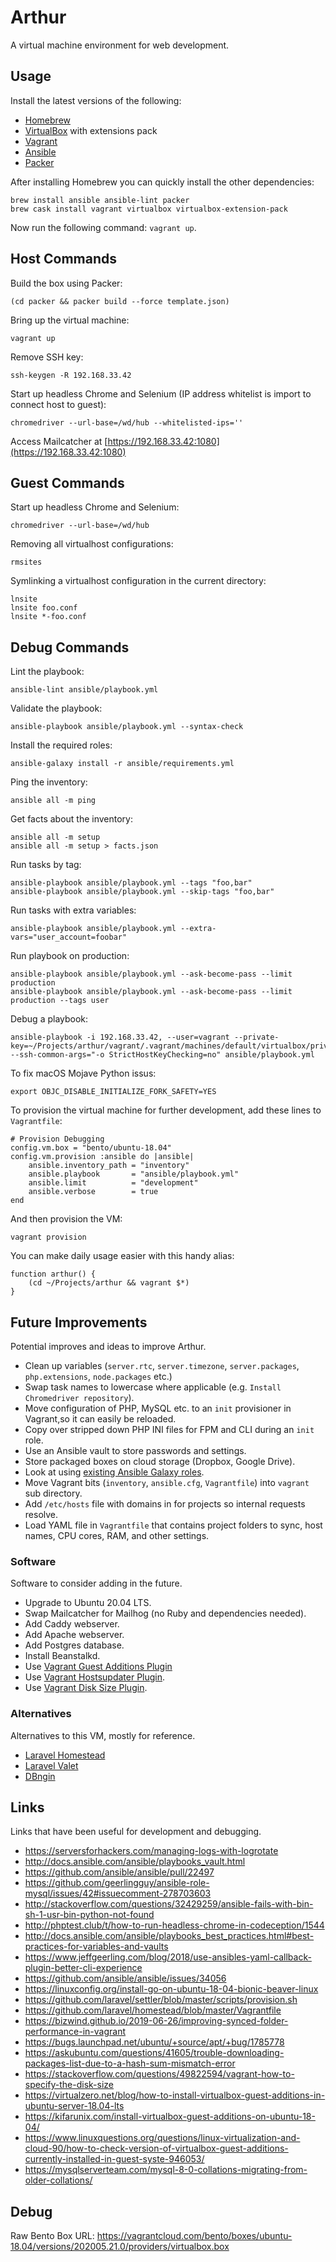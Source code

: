 # Arthur
A virtual machine environment for web development.

## Usage
Install the latest versions of the following:

- [Homebrew](http://brew.sh/)
- [VirtualBox](https://www.virtualbox.org/) with extensions pack
- [Vagrant](https://www.vagrantup.com/)
- [Ansible](https://www.ansible.com/)
- [Packer](packer.io/)

After installing Homebrew you can quickly install the other dependencies:
```
brew install ansible ansible-lint packer
brew cask install vagrant virtualbox virtualbox-extension-pack
```

Now run the following command: `vagrant up`.

## Host Commands
Build the box using Packer:
```
(cd packer && packer build --force template.json)
```

Bring up the virtual machine:
```
vagrant up
```

Remove SSH key:
```
ssh-keygen -R 192.168.33.42
```

Start up headless Chrome and Selenium (IP address whitelist is import to connect host to guest):
```
chromedriver --url-base=/wd/hub --whitelisted-ips=''
```

Access Mailcatcher at [https://192.168.33.42:1080](https://192.168.33.42:1080)

## Guest Commands
Start up headless Chrome and Selenium:
```
chromedriver --url-base=/wd/hub
```

Removing all virtualhost configurations:
```
rmsites
```

Symlinking a virtualhost configuration in the current directory:
```
lnsite
lnsite foo.conf
lnsite *-foo.conf
```

## Debug Commands
Lint the playbook:
```
ansible-lint ansible/playbook.yml
```

Validate the playbook:
```
ansible-playbook ansible/playbook.yml --syntax-check
```

Install the required roles:
```
ansible-galaxy install -r ansible/requirements.yml
```

Ping the inventory:
```
ansible all -m ping
```

Get facts about the inventory:
```
ansible all -m setup
ansible all -m setup > facts.json
```

Run tasks by tag:
```
ansible-playbook ansible/playbook.yml --tags "foo,bar"
ansible-playbook ansible/playbook.yml --skip-tags "foo,bar"
```

Run tasks with extra variables:
```
ansible-playbook ansible/playbook.yml --extra-vars="user_account=foobar"
```

Run playbook on production:
```
ansible-playbook ansible/playbook.yml --ask-become-pass --limit production
ansible-playbook ansible/playbook.yml --ask-become-pass --limit production --tags user
```

Debug a playbook:
```
ansible-playbook -i 192.168.33.42, --user=vagrant --private-key=~/Projects/arthur/vagrant/.vagrant/machines/default/virtualbox/private_key --ssh-common-args="-o StrictHostKeyChecking=no" ansible/playbook.yml
```

To fix macOS Mojave Python issus:
```
export OBJC_DISABLE_INITIALIZE_FORK_SAFETY=YES
```

To provision the virtual machine for further development, add these lines to `Vagrantfile`:
```
# Provision Debugging
config.vm.box = "bento/ubuntu-18.04"
config.vm.provision :ansible do |ansible|
    ansible.inventory_path = "inventory"
    ansible.playbook       = "ansible/playbook.yml"
    ansible.limit          = "development"
    ansible.verbose        = true
end
```

And then provision the VM:
```
vagrant provision
```

You can make daily usage easier with this handy alias: 
```
function arthur() {
    (cd ~/Projects/arthur && vagrant $*)
}
```

## Future Improvements
Potential improves and ideas to improve Arthur.
- Clean up variables (`server.rtc`, `server.timezone`, `server.packages`, `php.extensions`, `node.packages` etc.)
- Swap task names to lowercase where applicable (e.g. `Install Chromedriver repository`).
- Move configuration of PHP, MySQL etc. to an `init` provisioner in Vagrant,so it can easily be reloaded.
- Copy over stripped down PHP INI files for FPM and CLI during an `init` role.
- Use an Ansible vault to store passwords and settings.
- Store packaged boxes on cloud storage (Dropbox, Google Drive).
- Look at using [existing Ansible Galaxy roles](https://galaxy.ansible.com/geerlingguy).
- Move Vagrant bits (`inventory`, `ansible.cfg`, `Vagrantfile`) into `vagrant` sub directory.
- Add `/etc/hosts` file with domains in for projects so internal requests resolve.
- Load YAML file in `Vagrantfile` that contains project folders to sync, host names, CPU cores, RAM, and other settings.

### Software
Software to consider adding in the future. 
- Upgrade to Ubuntu 20.04 LTS.
- Swap Mailcatcher for Mailhog (no Ruby and dependencies needed).
- Add Caddy webserver.
- Add Apache webserver.
- Add Postgres database.
- Install Beanstalkd.
- Use [Vagrant Guest Additions Plugin](https://github.com/dotless-de/vagrant-vbguest)
- Use [Vagrant Hostsupdater Plugin](https://github.com/cogitatio/vagrant-hostsupdater).
- Use [Vagrant Disk Size Plugin](https://github.com/sprotheroe/vagrant-disksize).

### Alternatives
Alternatives to this VM, mostly for reference.
- [Laravel Homestead](https://laravel.com/docs/master/homestead)
- [Laravel Valet](https://laravel.com/docs/master/valet)
- [DBngin](https://dbngin.com/)

## Links
Links that have been useful for development and debugging. 
- https://serversforhackers.com/managing-logs-with-logrotate
- http://docs.ansible.com/ansible/playbooks_vault.html
- https://github.com/ansible/ansible/pull/22497
- https://github.com/geerlingguy/ansible-role-mysql/issues/42#issuecomment-278703603
- http://stackoverflow.com/questions/32429259/ansible-fails-with-bin-sh-1-usr-bin-python-not-found
- http://phptest.club/t/how-to-run-headless-chrome-in-codeception/1544
- http://docs.ansible.com/ansible/playbooks_best_practices.html#best-practices-for-variables-and-vaults
- https://www.jeffgeerling.com/blog/2018/use-ansibles-yaml-callback-plugin-better-cli-experience
- https://github.com/ansible/ansible/issues/34056
- https://linuxconfig.org/install-go-on-ubuntu-18-04-bionic-beaver-linux
- https://github.com/laravel/settler/blob/master/scripts/provision.sh
- https://github.com/laravel/homestead/blob/master/Vagrantfile
- https://bizwind.github.io/2019-06-26/improving-synced-folder-performance-in-vagrant
- https://bugs.launchpad.net/ubuntu/+source/apt/+bug/1785778
- https://askubuntu.com/questions/41605/trouble-downloading-packages-list-due-to-a-hash-sum-mismatch-error
- https://stackoverflow.com/questions/49822594/vagrant-how-to-specify-the-disk-size
- https://virtualzero.net/blog/how-to-install-virtualbox-guest-additions-in-ubuntu-server-18.04-lts
- https://kifarunix.com/install-virtualbox-guest-additions-on-ubuntu-18-04/
- https://www.linuxquestions.org/questions/linux-virtualization-and-cloud-90/how-to-check-version-of-virtualbox-guest-additions-currently-installed-in-guest-syste-946053/
- https://mysqlserverteam.com/mysql-8-0-collations-migrating-from-older-collations/

## Debug
Raw Bento Box URL: https://vagrantcloud.com/bento/boxes/ubuntu-18.04/versions/202005.21.0/providers/virtualbox.box
